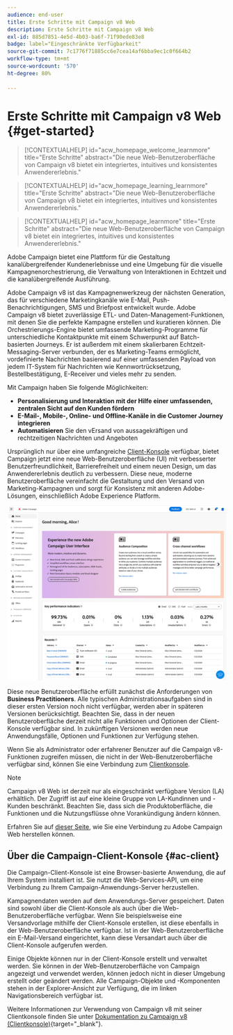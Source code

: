 ```yaml
---
audience: end-user
title: Erste Schritte mit Campaign v8 Web
description: Erste Schritte mit Campaign v8 Web
exl-id: 885d7851-4e5d-4b03-ba6f-71f90ede83e8
badge: label="Eingeschränkte Verfügbarkeit"
source-git-commit: 7c1776f71885cc6e7cea14af6bba9ec1c0f664b2
workflow-type: tm+mt
source-wordcount: '570'
ht-degree: 80%

---
```


# Erste Schritte mit Campaign v8 Web {#get-started}

>[!CONTEXTUALHELP]
>id="acw_homepage_welcome_learnmore"
>title="Erste Schritte"
>abstract="Die neue Web-Benutzeroberfläche von Campaign v8 bietet ein integriertes, intuitives und konsistentes Anwendererlebnis."

>[!CONTEXTUALHELP]
>id="acw_homepage_learning_learnmore"
>title="Erste Schritte"
>abstract="Die neue Web-Benutzeroberfläche von Campaign v8 bietet ein integriertes, intuitives und konsistentes Anwendererlebnis."

>[!CONTEXTUALHELP]
>id="acw_homepage_learnmore"
>title="Erste Schritte"
>abstract="Die neue Web-Benutzeroberfläche von Campaign v8 bietet ein integriertes, intuitives und konsistentes Anwendererlebnis."

Adobe Campaign bietet eine Plattform für die Gestaltung kanalübergreifender Kundenerlebnisse und eine Umgebung für die visuelle Kampagnenorchestrierung, die Verwaltung von Interaktionen in Echtzeit und die kanalübergreifende Ausführung.

Adobe Campaign v8 ist das Kampagnenwerkzeug der nächsten Generation, das für verschiedene Marketingkanäle wie E-Mail, Push-Benachrichtigungen, SMS und Briefpost entwickelt wurde. Adobe Campaign v8 bietet zuverlässige ETL- und Daten-Management-Funktionen, mit denen Sie die perfekte Kampagne erstellen und kuratieren können. Die Orchestrierungs-Engine bietet umfassende Marketing-Programme für unterschiedliche Kontaktpunkte mit einem Schwerpunkt auf Batch-basierten Journeys. Er ist außerdem mit einem skalierbaren Echtzeit-Messaging-Server verbunden, der es Marketing-Teams ermöglicht, vordefinierte Nachrichten basierend auf einer umfassenden Payload von jedem IT-System für Nachrichten wie Kennwortrücksetzung, Bestellbestätigung, E-Receiver und vieles mehr zu senden.

Mit Campaign haben Sie folgende Möglichkeiten:

* **Personalisierung und Interaktion mit der Hilfe einer umfassenden, zentralen Sicht auf den Kunden fördern**
* **E-Mail-, Mobile-, Online- und Offline-Kanäle in die Customer Journey integrieren**
* **Automatisieren** Sie den vErsand von aussagekräftigen und rechtzeitigen Nachrichten und Angeboten


Ursprünglich nur über eine umfangreiche [Client-Konsole](#ac-client) verfügbar, bietet Campaign jetzt eine neue Web-Benutzeroberfläche (UI) mit verbesserter Benutzerfreundlichkeit, Barrierefreiheit und einem neuen Design, um das Anwendererlebnis deutlich zu verbessern. Diese neue, moderne Benutzeroberfläche vereinfacht die Gestaltung und den Versand von Marketing-Kampagnen und sorgt für Konsistenz mit anderen Adobe-Lösungen, einschließlich Adobe Experience Platform.

![](assets/home.png)

Diese neue Benutzeroberfläche erfüllt zunächst die Anforderungen von **Business Practitioners**. Alle typischen Administrationsaufgaben sind in dieser ersten Version noch nicht verfügbar, werden aber in späteren Versionen berücksichtigt. Beachten Sie, dass in der neuen Benutzeroberfläche derzeit nicht alle Funktionen und Optionen der Client-Konsole verfügbar sind. In zukünftigen Versionen werden neue Anwendungsfälle, Optionen und Funktionen zur Verfügung stehen.

Wenn Sie als Administrator oder erfahrener Benutzer auf die Campaign v8-Funktionen zugreifen müssen, die nicht in der Web-Benutzeroberfläche verfügbar sind, können Sie eine Verbindung zum [Clientkonsole](#ac-client).


>[!NOTE]
>
>Campaign v8 Web ist derzeit nur als eingeschränkt verfügbare Version (LA) erhältlich. Der Zugriff ist auf eine kleine Gruppe von LA-Kundinnen und -Kunden beschränkt. Beachten Sie, dass sich die Produktoberfläche, die Funktionen und die Nutzungsflüsse ohne Vorankündigung ändern können.

Erfahren Sie auf [dieser Seite](connect-to-campaign.md), wie Sie eine Verbindung zu Adobe Campaign Web herstellen können.

## Über die Campaign-Client-Konsole {#ac-client}

Die Campaign-Client-Konsole ist eine Browser-basierte Anwendung, die auf Ihrem System installiert ist. Sie nutzt die Web-Services-API, um eine Verbindung zu Ihrem Campaign-Anwendungs-Server herzustellen.

Kampagnendaten werden auf dem Anwendungs-Server gespeichert. Daten sind sowohl über die Client-Konsole als auch über die Web-Benutzeroberfläche verfügbar. Wenn Sie beispielsweise eine Versandvorlage mithilfe der Client-Konsole erstellen, ist diese ebenfalls in der Web-Benutzeroberfläche verfügbar. Ist in der Web-Benutzeroberfläche ein E-Mail-Versand eingerichtet, kann diese Versandart auch über die Client-Konsole aufgerufen werden.

Einige Objekte können nur in der Client-Konsole erstellt und verwaltet werden. Sie können in der Web-Benutzeroberfläche von Campaign angezeigt und verwendet werden, können jedoch nicht in dieser Umgebung erstellt oder geändert werden. Alle Campaign-Objekte und -Komponenten stehen in der Explorer-Ansicht zur Verfügung, die im linken Navigationsbereich verfügbar ist.

Weitere Informationen zur Verwendung von Campaign v8 mit seiner Clientkonsole finden Sie unter [Dokumentation zu Campaign v8 (Clientkonsole)](https://experienceleague.adobe.com/docs/campaign/campaign-v8/campaign-home.html?lang=de){target="_blank"}.
